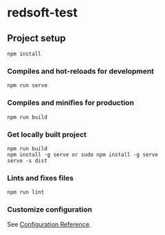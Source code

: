 # redsoft-test

## Project setup
```
npm install
```

### Compiles and hot-reloads for development
```
npm run serve
```

### Compiles and minifies for production
```
npm run build
```

### Get locally built project
```
npm run build
npm install -g serve or sudo npm install -g serve
serve -s dist
```



### Lints and fixes files
```
npm run lint
```

### Customize configuration
See [Configuration Reference](https://cli.vuejs.org/config/).
